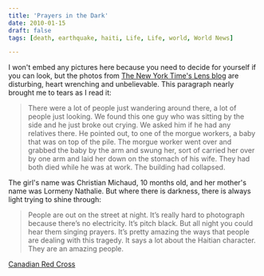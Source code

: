 ```yaml
---
title: 'Prayers in the Dark'
date: 2010-01-15
draft: false
tags: [death, earthquake, haiti, Life, Life, world, World News]

---
```


I won't embed any pictures here because you need to decide for yourself if you can look, but the photos from [The New York Time's Lens blog](http://lens.blogs.nytimes.com/2010/01/15/assignment-19/) are disturbing, heart wrenching and unbelievable. This paragraph nearly brought me to tears as I read it:

> There were a lot of people just wandering around there, a lot of people just looking. We found this one guy who was sitting by the side and he just broke out crying. We asked him if he had any relatives there. He pointed out, to one of the morgue workers, a baby that was on top of the pile. The morgue worker went over and grabbed the baby by the arm and swung her, sort of carried her over by one arm and laid her down on the stomach of his wife. They had both died while he was at work. The building had collapsed.

The girl's name was Christian Michaud, 10 months old, and her mother's name was Lormeny Nathalie. But where there is darkness, there is always light trying to shine through:

> People are out on the street at night. It’s really hard to photograph because there’s no electricity. It’s pitch black. But all night you could hear them singing prayers. It’s pretty amazing the ways that people are dealing with this tragedy. It says a lot about the Haitian character. They are an amazing people.

[Canadian Red Cross](https://redcross.csfm.com/haiti/index.php)